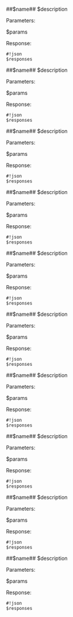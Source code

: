 ##$name##
$description

Parameters:

$params


Response:

```
#!json
$responses

```
##$name##
$description

Parameters:

$params


Response:

```
#!json
$responses

```
##$name##
$description

Parameters:

$params


Response:

```
#!json
$responses

```
##$name##
$description

Parameters:

$params


Response:

```
#!json
$responses

```
##$name##
$description

Parameters:

$params


Response:

```
#!json
$responses

```
##$name##
$description

Parameters:

$params


Response:

```
#!json
$responses

```
##$name##
$description

Parameters:

$params


Response:

```
#!json
$responses

```
##$name##
$description

Parameters:

$params


Response:

```
#!json
$responses

```
##$name##
$description

Parameters:

$params


Response:

```
#!json
$responses

```
##$name##
$description

Parameters:

$params


Response:

```
#!json
$responses

```
